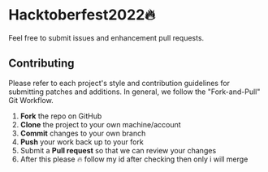 # Hacktoberfest2022🔥

Feel free to submit issues and enhancement pull requests.

## Contributing

Please refer to each project's style and contribution guidelines for submitting patches and additions. In general, we follow the "Fork-and-Pull" Git Workflow.

1.  **Fork** the repo on GitHub
2.  **Clone** the project to your own machine/account 
3.  **Commit** changes to your own branch
4.  **Push** your work back up to your fork
5.  Submit a **Pull request** so that we can review your changes
6.   After this please 🔥 follow my id after checking then only i will merge


